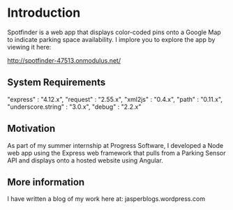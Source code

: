 # Introduction
Spotfinder is a web app that displays color-coded pins onto a Google Map to indicate parking space availability. I implore you to explore the app by viewing it here: 

http://spotfinder-47513.onmodulus.net/

## System Requirements

"express" : "4.12.x",
    "request" : "2.55.x",
    "xml2js" : "0.4.x",
    "path" : "0.11.x",
    "underscore.string" : "3.0.x",
    "debug" : "2.2.x"
 
## Motivation
As part of my summer internship at Progress Software, I developed a Node web app using the Express web framework that pulls from a Parking Sensor API and displays onto a hosted website using Angular.

## More information
I have written a blog of my work here at: 
jasperblogs.wordpress.com



